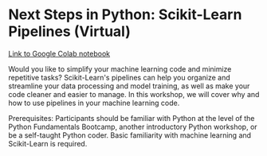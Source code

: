 # Next Steps in Python: Scikit-Learn Pipelines (Virtual)

[Link to Google Colab notebook](https://colab.research.google.com/github/nuitrcs/sklearn_pipelines/blob/main/sklearn_pipelines.ipynb)

Would you like to simplify your machine learning code and minimize repetitive tasks? Scikit-Learn's pipelines can help you organize and streamline your data processing and model training, as well as make your code cleaner and easier to manage. In this workshop, we will cover why and how to use pipelines in your machine learning code. 

Prerequisites: Participants should be familiar with Python at the level of the Python Fundamentals Bootcamp, another introductory Python workshop, or be a self-taught Python coder. Basic familiarity with machine learning and Scikit-Learn is required. 

